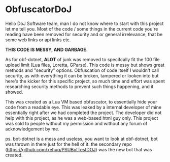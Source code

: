 # ObfuscatorDoJ

Hello DoJ Software team, man I do not know where to start with this project let me tell you. Most of the code / some things in the current code you're reading have been removed for security and or general irrelevance, that be some web links or api links etc. 

**THIS CODE IS MESSY, AND GARBAGE.**

As for obf-dotnet, **ALOT** of junk was removed to specifcally fit the 100 file upload limit (Lua files, Loretta, GParse). This code is messy but shows great methods and "security" options. Obfuscation of code itself I wouldn't call security, as with everything it can be broken, tampered or looken into but here's the kicker for this specific project, so much time and effort was spent researching security methods to prevent such things happening, and it showed.

This was created as a Lua VM based obfuscator, to essentially hide your code from a readable eye. This was leaked by a internal developer of mine essentially right after we had completed the project. The developer did not help with this project, as he was a web-based html guy only. This project was sold to people without my permission and without any forum of acknowledgement by me.


ps. bot-dotnet is a mess and useless, you want to look at obf-dotnet, bot was thrown in there just for the hell of it. the secondary repo (https://github.com/xehuq/PSUBotTestDOJ) was the new bot that was created.
